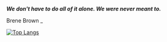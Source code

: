 _**We don't have to do all of it alone. We were never meant to.**_

Brene Brown _

[![Top Langs](https://github-readme-stats.vercel.app/api/top-langs/?username=vuduynhiennn&layout=compact)](https://github.com/vuduynhiennn)